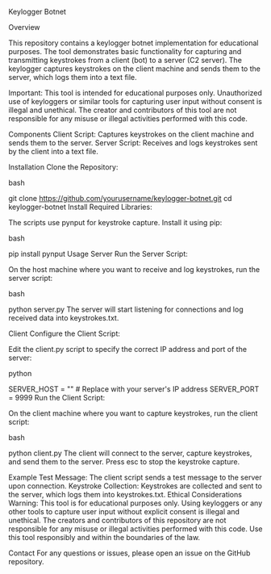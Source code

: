 Keylogger Botnet


Overview

This repository contains a keylogger botnet implementation for educational purposes. The tool demonstrates basic functionality for capturing and transmitting keystrokes from a client (bot) to a server (C2 server). The keylogger captures keystrokes on the client machine and sends them to the server, which logs them into a text file.

Important: This tool is intended for educational purposes only. Unauthorized use of keyloggers or similar tools for capturing user input without consent is illegal and unethical. The creator and contributors of this tool are not responsible for any misuse or illegal activities performed with this code.

Components
Client Script: Captures keystrokes on the client machine and sends them to the server.
Server Script: Receives and logs keystrokes sent by the client into a text file.

Installation
Clone the Repository:

bash

git clone https://github.com/yourusername/keylogger-botnet.git
cd keylogger-botnet
Install Required Libraries:

The scripts use pynput for keystroke capture. Install it using pip:

bash

pip install pynput
Usage
Server
Run the Server Script:

On the host machine where you want to receive and log keystrokes, run the server script:

bash

python server.py
The server will start listening for connections and log received data into keystrokes.txt.

Client
Configure the Client Script:

Edit the client.py script to specify the correct IP address and port of the server:

python

SERVER_HOST = ""  # Replace with your server's IP address
SERVER_PORT = 9999
Run the Client Script:

On the client machine where you want to capture keystrokes, run the client script:

bash

python client.py
The client will connect to the server, capture keystrokes, and send them to the server. Press esc to stop the keystroke capture.

Example
Test Message: The client script sends a test message to the server upon connection.
Keystroke Collection: Keystrokes are collected and sent to the server, which logs them into keystrokes.txt.
Ethical Considerations
Warning: This tool is for educational purposes only. Using keyloggers or any other tools to capture user input without explicit consent is illegal and unethical. The creators and contributors of this repository are not responsible for any misuse or illegal activities performed with this code. Use this tool responsibly and within the boundaries of the law.

Contact
For any questions or issues, please open an issue on the GitHub repository.
